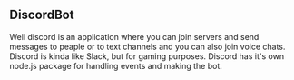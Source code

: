 ## DiscordBot
Well discord is an application where you can join servers and send messages to peaple or to text channels and you can also join voice chats. Discord is kinda like Slack, but for gaming purposes. Discord has it's own node.js package for handling events and making the bot.
